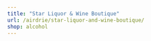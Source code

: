 ```yaml
---
title: "Star Liquor & Wine Boutique"
url: /airdrie/star-liquor-and-wine-boutique/
shop: alcohol
---
```

